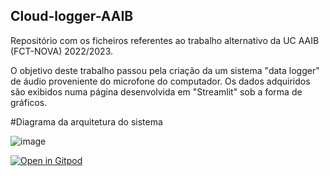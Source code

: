 ## Cloud-logger-AAIB
Repositório com os ficheiros referentes ao trabalho alternativo da UC AAIB (FCT-NOVA) 2022/2023.

O objetivo deste trabalho passou pela criação da um sistema "data logger" de áudio proveniente do microfone do computador. Os dados adquiridos são exibidos numa página desenvolvida em "Streamlit" sob a forma de gráficos.

#Diagrama da arquitetura do sistema

![image](https://user-images.githubusercontent.com/117983623/204276316-af6eadbd-bcd9-42be-ae1d-844c0d0047f1.png)



[![Open in Gitpod](https://gitpod.io/button/open-in-gitpod.svg)](https://gitpod.io/#https://github.com/Cloud-logger-AAIB)
